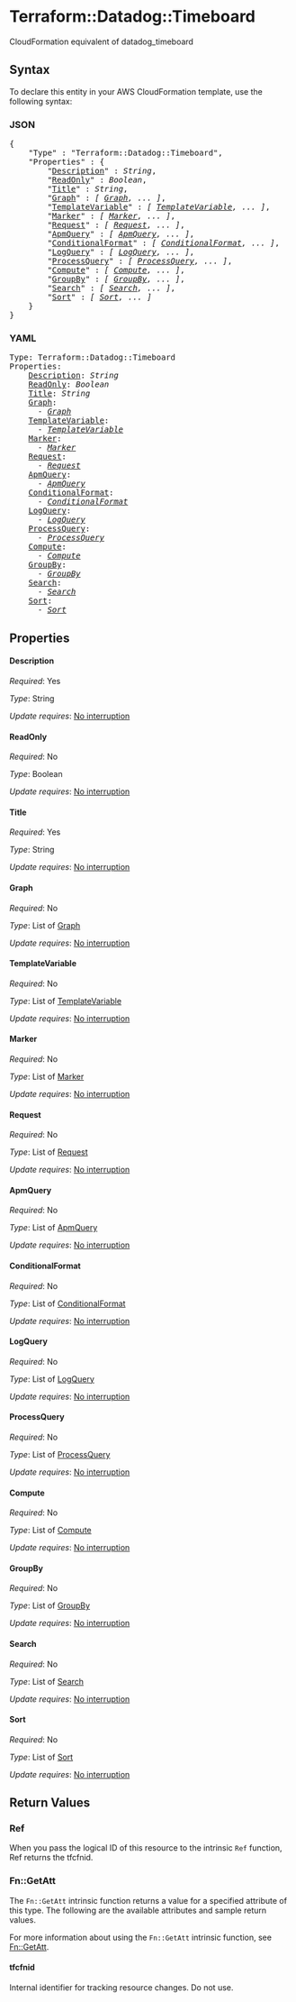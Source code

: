 # Terraform::Datadog::Timeboard

CloudFormation equivalent of datadog_timeboard

## Syntax

To declare this entity in your AWS CloudFormation template, use the following syntax:

### JSON

<pre>
{
    "Type" : "Terraform::Datadog::Timeboard",
    "Properties" : {
        "<a href="#description" title="Description">Description</a>" : <i>String</i>,
        "<a href="#readonly" title="ReadOnly">ReadOnly</a>" : <i>Boolean</i>,
        "<a href="#title" title="Title">Title</a>" : <i>String</i>,
        "<a href="#graph" title="Graph">Graph</a>" : <i>[ <a href="graph.md">Graph</a>, ... ]</i>,
        "<a href="#templatevariable" title="TemplateVariable">TemplateVariable</a>" : <i>[ <a href="templatevariable.md">TemplateVariable</a>, ... ]</i>,
        "<a href="#marker" title="Marker">Marker</a>" : <i>[ <a href="marker.md">Marker</a>, ... ]</i>,
        "<a href="#request" title="Request">Request</a>" : <i>[ <a href="request.md">Request</a>, ... ]</i>,
        "<a href="#apmquery" title="ApmQuery">ApmQuery</a>" : <i>[ <a href="apmquery.md">ApmQuery</a>, ... ]</i>,
        "<a href="#conditionalformat" title="ConditionalFormat">ConditionalFormat</a>" : <i>[ <a href="conditionalformat.md">ConditionalFormat</a>, ... ]</i>,
        "<a href="#logquery" title="LogQuery">LogQuery</a>" : <i>[ <a href="logquery.md">LogQuery</a>, ... ]</i>,
        "<a href="#processquery" title="ProcessQuery">ProcessQuery</a>" : <i>[ <a href="processquery.md">ProcessQuery</a>, ... ]</i>,
        "<a href="#compute" title="Compute">Compute</a>" : <i>[ <a href="compute.md">Compute</a>, ... ]</i>,
        "<a href="#groupby" title="GroupBy">GroupBy</a>" : <i>[ <a href="groupby.md">GroupBy</a>, ... ]</i>,
        "<a href="#search" title="Search">Search</a>" : <i>[ <a href="search.md">Search</a>, ... ]</i>,
        "<a href="#sort" title="Sort">Sort</a>" : <i>[ <a href="sort.md">Sort</a>, ... ]</i>
    }
}
</pre>

### YAML

<pre>
Type: Terraform::Datadog::Timeboard
Properties:
    <a href="#description" title="Description">Description</a>: <i>String</i>
    <a href="#readonly" title="ReadOnly">ReadOnly</a>: <i>Boolean</i>
    <a href="#title" title="Title">Title</a>: <i>String</i>
    <a href="#graph" title="Graph">Graph</a>: <i>
      - <a href="graph.md">Graph</a></i>
    <a href="#templatevariable" title="TemplateVariable">TemplateVariable</a>: <i>
      - <a href="templatevariable.md">TemplateVariable</a></i>
    <a href="#marker" title="Marker">Marker</a>: <i>
      - <a href="marker.md">Marker</a></i>
    <a href="#request" title="Request">Request</a>: <i>
      - <a href="request.md">Request</a></i>
    <a href="#apmquery" title="ApmQuery">ApmQuery</a>: <i>
      - <a href="apmquery.md">ApmQuery</a></i>
    <a href="#conditionalformat" title="ConditionalFormat">ConditionalFormat</a>: <i>
      - <a href="conditionalformat.md">ConditionalFormat</a></i>
    <a href="#logquery" title="LogQuery">LogQuery</a>: <i>
      - <a href="logquery.md">LogQuery</a></i>
    <a href="#processquery" title="ProcessQuery">ProcessQuery</a>: <i>
      - <a href="processquery.md">ProcessQuery</a></i>
    <a href="#compute" title="Compute">Compute</a>: <i>
      - <a href="compute.md">Compute</a></i>
    <a href="#groupby" title="GroupBy">GroupBy</a>: <i>
      - <a href="groupby.md">GroupBy</a></i>
    <a href="#search" title="Search">Search</a>: <i>
      - <a href="search.md">Search</a></i>
    <a href="#sort" title="Sort">Sort</a>: <i>
      - <a href="sort.md">Sort</a></i>
</pre>

## Properties

#### Description

_Required_: Yes

_Type_: String

_Update requires_: [No interruption](https://docs.aws.amazon.com/AWSCloudFormation/latest/UserGuide/using-cfn-updating-stacks-update-behaviors.html#update-no-interrupt)

#### ReadOnly

_Required_: No

_Type_: Boolean

_Update requires_: [No interruption](https://docs.aws.amazon.com/AWSCloudFormation/latest/UserGuide/using-cfn-updating-stacks-update-behaviors.html#update-no-interrupt)

#### Title

_Required_: Yes

_Type_: String

_Update requires_: [No interruption](https://docs.aws.amazon.com/AWSCloudFormation/latest/UserGuide/using-cfn-updating-stacks-update-behaviors.html#update-no-interrupt)

#### Graph

_Required_: No

_Type_: List of <a href="graph.md">Graph</a>

_Update requires_: [No interruption](https://docs.aws.amazon.com/AWSCloudFormation/latest/UserGuide/using-cfn-updating-stacks-update-behaviors.html#update-no-interrupt)

#### TemplateVariable

_Required_: No

_Type_: List of <a href="templatevariable.md">TemplateVariable</a>

_Update requires_: [No interruption](https://docs.aws.amazon.com/AWSCloudFormation/latest/UserGuide/using-cfn-updating-stacks-update-behaviors.html#update-no-interrupt)

#### Marker

_Required_: No

_Type_: List of <a href="marker.md">Marker</a>

_Update requires_: [No interruption](https://docs.aws.amazon.com/AWSCloudFormation/latest/UserGuide/using-cfn-updating-stacks-update-behaviors.html#update-no-interrupt)

#### Request

_Required_: No

_Type_: List of <a href="request.md">Request</a>

_Update requires_: [No interruption](https://docs.aws.amazon.com/AWSCloudFormation/latest/UserGuide/using-cfn-updating-stacks-update-behaviors.html#update-no-interrupt)

#### ApmQuery

_Required_: No

_Type_: List of <a href="apmquery.md">ApmQuery</a>

_Update requires_: [No interruption](https://docs.aws.amazon.com/AWSCloudFormation/latest/UserGuide/using-cfn-updating-stacks-update-behaviors.html#update-no-interrupt)

#### ConditionalFormat

_Required_: No

_Type_: List of <a href="conditionalformat.md">ConditionalFormat</a>

_Update requires_: [No interruption](https://docs.aws.amazon.com/AWSCloudFormation/latest/UserGuide/using-cfn-updating-stacks-update-behaviors.html#update-no-interrupt)

#### LogQuery

_Required_: No

_Type_: List of <a href="logquery.md">LogQuery</a>

_Update requires_: [No interruption](https://docs.aws.amazon.com/AWSCloudFormation/latest/UserGuide/using-cfn-updating-stacks-update-behaviors.html#update-no-interrupt)

#### ProcessQuery

_Required_: No

_Type_: List of <a href="processquery.md">ProcessQuery</a>

_Update requires_: [No interruption](https://docs.aws.amazon.com/AWSCloudFormation/latest/UserGuide/using-cfn-updating-stacks-update-behaviors.html#update-no-interrupt)

#### Compute

_Required_: No

_Type_: List of <a href="compute.md">Compute</a>

_Update requires_: [No interruption](https://docs.aws.amazon.com/AWSCloudFormation/latest/UserGuide/using-cfn-updating-stacks-update-behaviors.html#update-no-interrupt)

#### GroupBy

_Required_: No

_Type_: List of <a href="groupby.md">GroupBy</a>

_Update requires_: [No interruption](https://docs.aws.amazon.com/AWSCloudFormation/latest/UserGuide/using-cfn-updating-stacks-update-behaviors.html#update-no-interrupt)

#### Search

_Required_: No

_Type_: List of <a href="search.md">Search</a>

_Update requires_: [No interruption](https://docs.aws.amazon.com/AWSCloudFormation/latest/UserGuide/using-cfn-updating-stacks-update-behaviors.html#update-no-interrupt)

#### Sort

_Required_: No

_Type_: List of <a href="sort.md">Sort</a>

_Update requires_: [No interruption](https://docs.aws.amazon.com/AWSCloudFormation/latest/UserGuide/using-cfn-updating-stacks-update-behaviors.html#update-no-interrupt)

## Return Values

### Ref

When you pass the logical ID of this resource to the intrinsic `Ref` function, Ref returns the tfcfnid.

### Fn::GetAtt

The `Fn::GetAtt` intrinsic function returns a value for a specified attribute of this type. The following are the available attributes and sample return values.

For more information about using the `Fn::GetAtt` intrinsic function, see [Fn::GetAtt](https://docs.aws.amazon.com/AWSCloudFormation/latest/UserGuide/intrinsic-function-reference-getatt.html).

#### tfcfnid

Internal identifier for tracking resource changes. Do not use.

